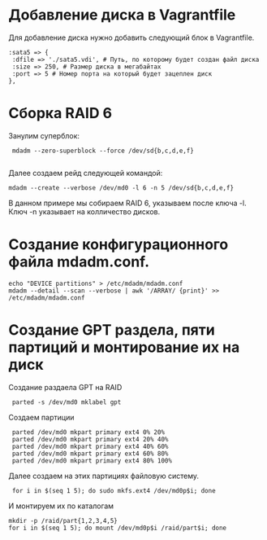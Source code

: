 # Добавление диска в Vagrantfile
Для добавление диска нужно добавить следующий блок в Vagrantfile.
```
:sata5 => {
 :dfile => './sata5.vdi', # Путь, по которому будет создан файл диска
 :size => 250, # Размер диска в мегабайтах
 :port => 5 # Номер порта на который будет зацеплен диск
},
```
# Сборка RAID 6
Занулим суперблок:
```
 mdadm --zero-superblock --force /dev/sd{b,c,d,e,f}
 
```
Далее создаем рейд следующей командой:

```
mdadm --create --verbose /dev/md0 -l 6 -n 5 /dev/sd{b,c,d,e,f}
```
В данном примере мы собираем RAID 6, указываем после ключа -l. Ключ -n указывает на колличество дисков.
# Создание конфигурационного файла mdadm.conf.
```
echo "DEVICE partitions" > /etc/mdadm/mdadm.conf
mdadm --detail --scan --verbose | awk '/ARRAY/ {print}' >> /etc/mdadm/mdadm.conf
```
# Создание GPT раздела, пяти партиций и монтирование их на диск
Создание раздаела GPT на RAID
```
 parted -s /dev/md0 mklabel gpt
```
Создаем партиции 
```
 parted /dev/md0 mkpart primary ext4 0% 20%
 parted /dev/md0 mkpart primary ext4 20% 40%
 parted /dev/md0 mkpart primary ext4 40% 60%
 parted /dev/md0 mkpart primary ext4 60% 80%
 parted /dev/md0 mkpart primary ext4 80% 100%
```
Далее создаем на этих партициях файловую систему.
```
 for i in $(seq 1 5); do sudo mkfs.ext4 /dev/md0p$i; done
```
И монтируем их по каталогам
```
mkdir -p /raid/part{1,2,3,4,5}
for i in $(seq 1 5); do mount /dev/md0p$i /raid/part$i; done
```



